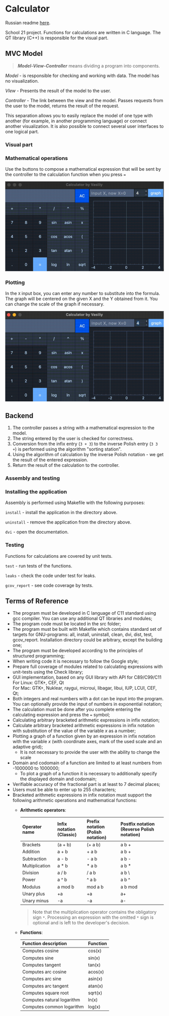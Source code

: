 # Calculator
Russian readme [here](./README_RUS.md). 

School 21 project. Functions for calculations are written in C language. The QT library (C++) is responsible for the visual part.

## MVC Model

> ***Model-View-Controller*** means dividing a program into components.

*Model* - is responsible for checking and working with data. The model has no visualization.

*VIew* - Presents the result of the model to the user.

*Controller* - The link between the view and the model. Passes requests from the user to the model, returns the result of the request.

This separation allows you to easily replace the model of one type with another (for example, in another programming language) or connect another visualization. It is also possible to connect several user interfaces to one logical part. 

### Visual part
### Mathematical operations

  Use the buttons to compose a mathematical expression that will be sent by the controller to the calculation function when you press ` = `

![math](./misc/math.gif)

### Plotting

In the `X` input box, you can enter any number to substitute into the formula.
The graph will be centered on the given X and the Y obtained from it.
You can change the scale of the graph if necessary.

![graph](./misc/graph.gif)

## Backend

1. The controller passes a string with a mathematical expression to the model.
1. The string entered by the user is checked for correctness.
2. Conversion from the infix entry (`3 + 3`) to the inverse Polish entry (`3 3 +`) is performed using the algorithm "sorting station". 
3. Using the algorithm of calculation by the inverse Polish notation - we get the result of the entered expression.
4. Return the result of the calculation to the controller. 
  
### Assembly and testing
### Installing the application

Assembly is performed using Makefile with the following purposes:

`install` - install the application in the directory above.

`uninstall` - remove the application from the directory above.

`dvi` - open the documentation. 

### Testing

Functions for calculations are covered by unit tests.

`test` - run tests of the functions.

`leaks` - check the code under test for leaks.

`gcov_report` - see code coverage by tests.

## Terms of Reference

- The program must be developed in C language of C11 standard using gcc compiler. You can use any additional QT libraries and modules;
- The program code must be located in the src folder;
- The program must be built with Makefile which contains standard set of targets for GNU-programs: all, install, uninstall, clean, dvi, dist, test, gcov_report. Installation directory could be arbitrary, except the building one;
- The program must be developed according to the principles of structured programming;
- When writing code it is necessary to follow the Google style;
- Prepare full coverage of modules related to calculating expressions with unit-tests using the Check library;
- GUI implementation, based on any GUI library with API for C89/C99/C11 
<br/>For Linux: GTK+, CEF, Qt
<br/>For Mac: GTK+, Nuklear, raygui, microui, libagar, libui, IUP, LCUI, CEF, Qt;
- Both integers and real numbers with a dot can be input into the program. You can optionally provide the input of numbers in exponential notation;
- The calculation must be done after you complete entering the calculating expression and press the `=` symbol;
- Calculating arbitrary bracketed arithmetic expressions in infix notation;
- Calculate arbitrary bracketed arithmetic expressions in infix notation with substitution of the value of the variable _x_ as a number;
- Plotting a graph of a function given by an expression in infix notation with the variable _x_ (with coordinate axes, mark of the used scale and an adaptive grid);
    - It is not necessary to provide the user with the ability to change the scale
- Domain and codomain of a function are limited to at least numbers from -1000000 to 1000000;
    - To plot a graph of a function it is necessary to additionally specify the displayed domain and codomain;
- Verifiable accuracy of the fractional part is at least to 7 decimal places;
- Users must be able to enter up to 255 characters;
- Bracketed arithmetic expressions in infix notation must support the following arithmetic operations and mathematical functions:
    - **Arithmetic operators**:

      | Operator name | Infix notation <br /> (Classic) | Prefix notation <br /> (Polish notation) |  Postfix notation <br /> (Reverse Polish notation) |
      | --------- | ------ | ------ | ------ |
      | Brackets | (a + b) | (+ a b) | a b + |
      | Addition | a + b | + a b | a b + |
      | Subtraction | a - b | - a b | a b - |
      | Multiplication | a * b | * a b | a b * |
      | Division | a / b | / a b | a b \ |
      | Power | a ^ b | ^ a b | a b ^ |
      | Modulus | a mod b | mod a b | a b mod |
      | Unary plus | +a | +a | a+ |
      | Unary minus | -a | -a | a- |

      >Note that the multiplication operator contains the obligatory sign `*`. Processing an expression with the omitted `*` sign is optional and is left to the developer's decision.

    - **Functions**:
  
      | Function description | Function |
      | ------ | ------ |
      | Computes cosine | cos(x) |
      | Computes sine | sin(x) |
      | Computes tangent | tan(x) |
      | Computes arc cosine | acos(x) |
      | Computes arc sine | asin(x) |
      | Computes arc tangent | atan(x) |
      | Computes square root | sqrt(x) |
      | Computes natural logarithm | ln(x) |
      | Computes common logarithm | log(x) |
